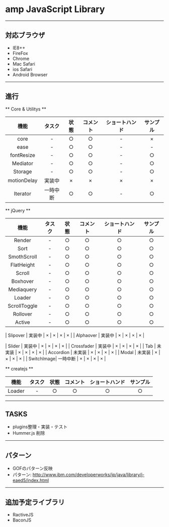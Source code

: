 # amp JavaScript Library

---

## 対応ブラウザ
* IE8++
* FireFox
* Chrome
* Mac Safari
* ios Safari
* Android Browser

---


## 進行

** Core & Utilitys **

| 機能 | タスク | 状態 | コメント | ショートハンド | サンプル |
|:---:|:----:|:---:|:--------:|:---:|:---:|
| core         | - | ○ | ○ | - | × |
| ease         | - | ○ | ○ | - | - |
| fontResize   | - | ○ | ○ | - | ○ |
| Mediator     | - | ○ | ○ | - | ○ |
| Storage      | - | ○ | ○ | - | ○ |
| motionDelay  | 実装中 | × | × | × | × |
| Iterator     | 一時中断 | ○ | ○ | - | ○ |

** jQuery **

| 機能 | タスク | 状態 | コメント | ショートハンド | サンプル |
|:---:|:----:|:---:|:--------:|:---:|:---:|
| Render       | - | ○ | ○ | ○ | ○ |
| Sort         | - | ○ | ○ | ○ | ○ |
| SmothScroll  | - | ○ | ○ | ○ | ○ |
| FlatHeight   | - | ○ | ○ | ○ | ○ |
| Scroll       | - | ○ | ○ | ○ | ○ |
| Boxhover     | - | ○ | ○ | ○ | ○ |
| Mediaquery   | - | ○ | ○ | ○ | ○ |
| Loader       | - | ○ | ○ | ○ | ○ |
| ScrollToggle | - | ○ | ○ | ○ | ○ |
| Rollover     | - | ○ | ○ | ○ | ○ |
| Active       | - | ○ | ○ | ○ | ○ |

| Slipover | 実装中 | × | × | × | × |
| Alphaover | 実装中 | × | × | × | × |

| Slider     | 実装中 | × | × | × | × |
| Crossfader | 実装中 | × | × | × | × |
| Tab        | 未実装 | × | × | × | × |
| Accordion  | 未実装 | × | × | × | × |
| Modal      | 未実装 | × | × | × | × |
| SwitchImage| 一時中断 | × | × | × | × |


** createjs **

| 機能 | タスク | 状態 | コメント | ショートハンド | サンプル |
|:---:|:----:|:---:|:--------:|:---:|:---:|
| Loader       | - | ○ | ○ | ○ | ○ |


---

## TASKS

* plugins整理・実装・テスト
* Hummer.js 削除

---

## パターン
* GOFのパターン反映
* パターン: http://www.ibm.com/developerworks/jp/java/library/j-eaed5/index.html

---

## 追加予定ライブラリ
* RactiveJS
* BaconJS

